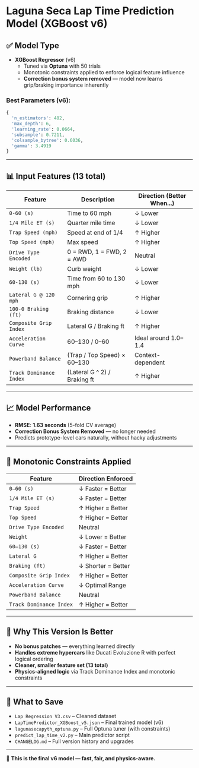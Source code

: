 # Laguna Seca Lap Time Prediction Model (XGBoost v6)

## ✅ Model Type
- **XGBoost Regressor** (v6)
  - Tuned via **Optuna** with 50 trials
  - Monotonic constraints applied to enforce logical feature influence
  - **Correction bonus system removed** — model now learns grip/braking importance inherently

### Best Parameters (v6):
```python
{
  'n_estimators': 482,
  'max_depth': 6,
  'learning_rate': 0.0664,
  'subsample': 0.7211,
  'colsample_bytree': 0.6036,
  'gamma': 3.4919
}
```

---

## 📊 Input Features (13 total)

| Feature | Description | Direction (Better When...) |
|--------|-------------|-----------------------------|
| `0-60 (s)` | Time to 60 mph | ↓ Lower |
| `1/4 Mile ET (s)` | Quarter mile time | ↓ Lower |
| `Trap Speed (mph)` | Speed at end of 1/4 | ↑ Higher |
| `Top Speed (mph)` | Max speed | ↑ Higher |
| `Drive Type Encoded` | 0 = RWD, 1 = FWD, 2 = AWD | Neutral |
| `Weight (lb)` | Curb weight | ↓ Lower |
| `60-130 (s)` | Time from 60 to 130 mph | ↓ Lower |
| `Lateral G @ 120 mph` | Cornering grip | ↑ Higher |
| `100-0 Braking (ft)` | Braking distance | ↓ Lower |
| `Composite Grip Index` | Lateral G / Braking ft | ↑ Higher |
| `Acceleration Curve` | 60–130 / 0–60 | Ideal around 1.0–1.4 |
| `Powerband Balance` | (Trap / Top Speed) × 60–130 | Context-dependent |
| `Track Dominance Index` | (Lateral G ^ 2) / Braking ft | ↑ Higher |

---

## 📈 Model Performance

- **RMSE**: **1.63 seconds** (5-fold CV average)
- **Correction Bonus System Removed** — no longer needed
- Predicts prototype-level cars naturally, without hacky adjustments

---

## 📐 Monotonic Constraints Applied

| Feature                  | Direction Enforced |
|--------------------------|--------------------|
| `0–60 (s)`               | ↓ Faster = Better  |
| `1/4 Mile ET (s)`        | ↓ Faster = Better  |
| `Trap Speed`             | ↑ Higher = Better  |
| `Top Speed`              | ↑ Higher = Better  |
| `Drive Type Encoded`     | Neutral            |
| `Weight`                 | ↓ Lower = Better   |
| `60–130 (s)`             | ↓ Faster = Better  |
| `Lateral G`              | ↑ Higher = Better  |
| `Braking (ft)`           | ↓ Shorter = Better |
| `Composite Grip Index`   | ↑ Higher = Better  |
| `Acceleration Curve`     | ↓ Optimal Range    |
| `Powerband Balance`      | Neutral            |
| `Track Dominance Index`  | ↑ Higher = Better  |

---

## 🧠 Why This Version Is Better

- **No bonus patches** — everything learned directly
- **Handles extreme hypercars** like Ducati Evoluzione R with perfect logical ordering
- **Cleaner, smaller feature set (13 total)**
- **Physics-aligned logic** via Track Dominance Index and monotonic constraints

---

## 🧾 What to Save

- `Lap Regression V3.csv` – Cleaned dataset
- `LapTimePredictor_XGBoost_v5.json` – Final trained model (v6)
- `lagunasecapyth_optuna.py` – Full Optuna tuner (with constraints)
- `predict_lap_time_v2.py` – Main predictor script
- `CHANGELOG.md` – Full version history and upgrades

---

🏁 **This is the final v6 model — fast, fair, and physics-aware.**